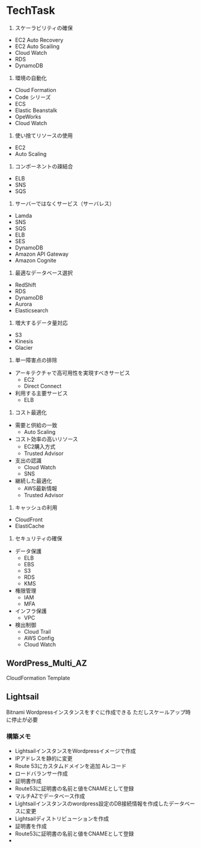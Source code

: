 # TechTask

1. スケーラビリティの確保

- EC2 Auto Recovery
- EC2 Auto Scailing
- Cloud Watch
- RDS
- DynamoDB

1. 環境の自動化

- Cloud Formation
- Code シリーズ
- ECS
- Elastic Beanstalk
- OpeWorks
- Cloud Watch

1. 使い捨てリソースの使用

- EC2
- Auto Scaling

1. コンポーネントの疎結合

- ELB
- SNS
- SQS

1. サーバーではなくサービス（サーバレス）

- Lamda
- SNS
- SQS
- ELB
- SES
- DynamoDB
- Amazon API Gateway
- Amazon Cognite

1. 最適なデータベース選択

- RedShift
- RDS
- DynamoDB
- Aurora
- Elasticsearch

1. 増大するデータ量対応

- S3
- Kinesis
- Glacier

1. 単一障害点の排除

- アーキテクチャで高可用性を実現すべきサービス
    - EC2
    - Direct Connect
- 利用する主要サービス
    - ELB

1. コスト最適化

- 需要と供給の一致
    - Auto Scaling
- コスト効率の高いリソース
    - EC2購入方式
    - Trusted Advisor
- 支出の認識
    - Cloud Watch
    - SNS
- 継続した最適化
    - AWS最新情報
    - Trusted Advisor

1. キャッシュの利用

- CloudFront
- ElastiCache

1. セキュリティの確保

- データ保護
    - ELB
    - EBS
    - S3
    - RDS
    - KMS
- 権限管理
    - IAM
    - MFA
- インフラ保護
    - VPC
- 検出制御
    - Cloud Trail
    - AWS Config
    - Cloud Watch

## WordPress_Multi_AZ

CloudFormation Template

## Lightsail

Bitnami Wordpressインスタンスをすぐに作成できる
ただしスケールアップ時に停止が必要

### 構築メモ

- LightsailインスタンスをWordpressイメージで作成
- IPアドレスを静的に変更
- Route 53にカスタムドメインを追加 Aレコード
- ロードバランサー作成
- 証明書作成
- Route53に証明書の名前と値をCNAMEとして登録
- マルチAZでデータベース作成
- Lightsailインスタンスのwordpress設定のDB接続情報を作成したデータベースに変更
- Lightsailディストリビューションを作成
- 証明書を作成
- Route53に証明書の名前と値をCNAMEとして登録
- 